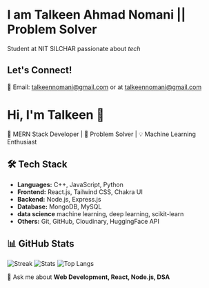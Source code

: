 # I am Talkeen Ahmad Nomani || Problem Solver

Student at NIT SILCHAR passionate about *tech*
## Let's Connect!
💌 Email: talkeennomani@gmail.com or at talkeennomani@gmail.com
# Hi, I'm Talkeen 👋

🚀 MERN Stack Developer | 🎯 Problem Solver | 💡 Machine Learning Enthusiast  

## 🛠️ Tech Stack
- **Languages:** C++, JavaScript, Python  
- **Frontend:** React.js, Tailwind CSS, Chakra UI  
- **Backend:** Node.js, Express.js  
- **Database:** MongoDB, MySQL
- **data science** machine learning, deep learning, scikit-learn
- **Others:** Git, GitHub, Cloudinary, HuggingFace API  

## 📊 GitHub Stats
![Streak](https://github-readme-streak-stats.herokuapp.com/?user=TalkeenAhmadNomani&theme=radical)
![Stats](https://github-readme-stats.vercel.app/api?username=TalkeenAhmadNomani&show_icons=true&theme=radical)
![Top Langs](https://github-readme-stats.vercel.app/api/top-langs/?username=TalkeenAhmadNomani&layout=compact&theme=radical)


💬 Ask me about **Web Development, React, Node.js, DSA**

<!---
TalkeenAhmadNomani/TalkeenAhmadNomani is a ✨ special ✨ repository because its `README.md` (this file) appears on your GitHub profile.
You can click the Preview link to take a look at your changes.
--->
